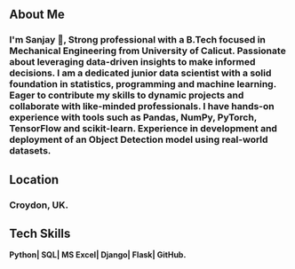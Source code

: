 ## About Me 

### I'm Sanjay 👋, Strong professional with a B.Tech focused in Mechanical Engineering from University of Calicut. Passionate about leveraging data-driven insights to make informed decisions. I am a dedicated junior data scientist with a solid foundation in statistics, programming and machine learning. Eager to contribute my skills to dynamic projects and collaborate with like-minded professionals. I have hands-on experience with tools such as Pandas, NumPy, PyTorch, TensorFlow and scikit-learn. Experience in development and deployment of an Object Detection model using real-world datasets.

## Location
### **Croydon, UK.**


## Tech Skills
**Python| SQL| MS Excel| Django| Flask| GitHub.**



<!--
**SanjayBhat-S/SanjayBhat-S** is a ✨ _special_ ✨ repository because its `README.md` (this file) appears on your GitHub profile.

Here are some ideas to get you started:

- 🔭 I’m currently working on ...
- 🌱 I’m currently learning ...
- 👯 I’m looking to collaborate on ...
- 🤔 I’m looking for help with ...
- 💬 Ask me about ...
- 📫 How to reach me: ...
- 😄 Pronouns: ...
- ⚡ Fun fact: ...
-->
